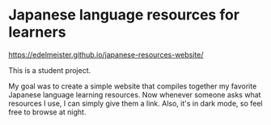 # Japanese language resources for learners
https://edelmeister.github.io/japanese-resources-website/

This is a student project.

My goal was to create a simple website that compiles together my favorite Japanese language learning resources. Now whenever someone asks what resources I use, I can simply give them a link. Also, it's in dark mode, so feel free to browse at night.
